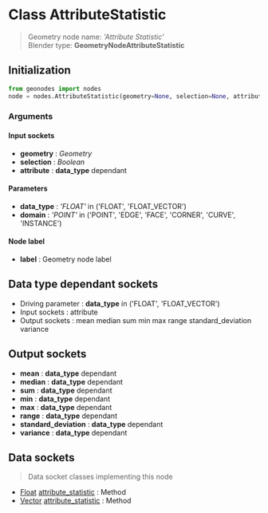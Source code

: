 
# Class AttributeStatistic

> Geometry node name: _'Attribute Statistic'_<br>Blender type:  **GeometryNodeAttributeStatistic**

## Initialization


```python
from geonodes import nodes
node = nodes.AttributeStatistic(geometry=None, selection=None, attribute=None, data_type='FLOAT', domain='POINT', label=None)
```


### Arguments


#### Input sockets



- **geometry** : _Geometry_
- **selection** : _Boolean_
- **attribute** : **data_type** dependant



#### Parameters



- **data_type** : _'FLOAT'_ in ('FLOAT', 'FLOAT_VECTOR')
- **domain** : _'POINT'_ in ('POINT', 'EDGE', 'FACE', 'CORNER', 'CURVE', 'INSTANCE')



#### Node label



- **label** : Geometry node label



## Data type dependant sockets



- Driving parameter : **data_type** in ('FLOAT', 'FLOAT_VECTOR')
- Input sockets : attribute
- Output sockets : mean median sum min max range standard_deviation variance



## Output sockets



- **mean** : **data_type** dependant
- **median** : **data_type** dependant
- **sum** : **data_type** dependant
- **min** : **data_type** dependant
- **max** : **data_type** dependant
- **range** : **data_type** dependant
- **standard_deviation** : **data_type** dependant
- **variance** : **data_type** dependant



## Data sockets

> Data socket classes implementing this node


- [Float](./sockets/Float.md) [attribute_statistic](./sockets/Float.md#attribute_statistic) : Method
- [Vector](./sockets/Vector.md) [attribute_statistic](./sockets/Vector.md#attribute_statistic) : Method


